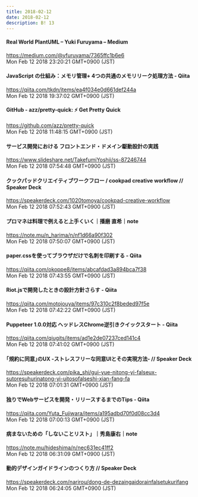 ```yaml
---
title: 2018-02-12
date: 2018-02-12
description: B! 13
---
```


#### Real World PlantUML – Yuki Furuyama – Medium
https://medium.com/@yfuruyama/7365ffc1b6e6<br>
Mon Feb 12 2018 23:20:21 GMT+0900 (JST)<br>


#### JavaScript の仕組み：メモリ管理+ 4つの共通のメモリリーク処理方法 - Qiita
https://qiita.com/tkdn/items/ea4f034e0d661def244a<br>
Mon Feb 12 2018 19:37:02 GMT+0900 (JST)<br>


#### GitHub - azz/pretty-quick: ⚡ Get Pretty Quick
https://github.com/azz/pretty-quick<br>
Mon Feb 12 2018 11:48:15 GMT+0900 (JST)<br>


#### サービス開発における フロントエンド・ドメイン駆動設計の実践
https://www.slideshare.net/TakefumiYoshii/ss-87246744<br>
Mon Feb 12 2018 07:54:48 GMT+0900 (JST)<br>


#### クックパッドクリエイティブワークフロー / cookpad creative workflow // Speaker Deck
https://speakerdeck.com/1020tomoya/cookpad-creative-workflow<br>
Mon Feb 12 2018 07:52:43 GMT+0900 (JST)<br>


#### プロマネは料理で例えると上手くいく｜播磨 直希｜note
https://note.mu/n_harima/n/nf1d66a90f302<br>
Mon Feb 12 2018 07:50:07 GMT+0900 (JST)<br>


#### paper.cssを使ってブラウザだけで名刺を印刷する - Qiita
https://qiita.com/okoppe8/items/abcafdad3a894bca7f38<br>
Mon Feb 12 2018 07:43:55 GMT+0900 (JST)<br>


#### Riot.jsで開発したときの設計方針さらす - Qiita
https://qiita.com/motojouya/items/97c310c2f8beded97f5e<br>
Mon Feb 12 2018 07:42:22 GMT+0900 (JST)<br>


#### Puppeteer 1.0.0対応 ヘッドレスChrome逆引きクイックスタート - Qiita
https://qiita.com/qiugits/items/ad1e2de07237ced141c4<br>
Mon Feb 12 2018 07:41:02 GMT+0900 (JST)<br>


#### ｢規約に同意｣のUX -ストレスフリーな同意UIとその実現方法- // Speaker Deck
https://speakerdeck.com/pika_shi/gui-yue-nitong-yi-falseux-sutoresuhurinatong-yi-uitosofalseshi-xian-fang-fa<br>
Mon Feb 12 2018 07:01:31 GMT+0900 (JST)<br>


#### 独りでWebサービスを開発・リリースするまでのTips - Qiita
https://qiita.com/Yuta_Fujiwara/items/a195adbd70f0d08cc3d4<br>
Mon Feb 12 2018 07:00:13 GMT+0900 (JST)<br>


#### 病まないための「しないことリスト」｜秀島康右｜note
https://note.mu/hideshima/n/nec631ec41ff2<br>
Mon Feb 12 2018 06:31:09 GMT+0900 (JST)<br>


#### 動的デザインガイドラインのつくり方 // Speaker Deck
https://speakerdeck.com/narirou/dong-de-dezaingaidorainfalsetukurifang<br>
Mon Feb 12 2018 06:24:05 GMT+0900 (JST)<br>


